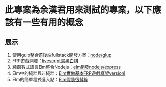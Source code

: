 # 此專案為余漢君用來測試的專案，以下應該有一些有用的概念
## 展示
1. 使用gulp整合前後端fullstack開發方案：[node/glup](dev/node/)
1. FRP遊戲開發：[livescript寫黑白棋](dev/node/src/web/bw.ls)
1. 純函數式語言Elm整合Nodejs：[elm開發nodejs/express](elm/testexpress/readme.md)
1. Elm中的純粹與非純粹：[Elm實做基本FRP遊戲框架version1](elm/testbasicgame/readme.md)
1. Elm的簡單程式進入點：[Elm假裝很純粹](elm/testsimplemain/Main.elm)